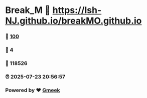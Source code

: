 # Break_M :link: https://lsh-NJ.github.io/breakMO.github.io 
### :page_facing_up: [100](https://lsh-NJ.github.io/breakMO.github.io/tag.html) 
### :speech_balloon: 4 
### :hibiscus: 118526 
### :alarm_clock: 2025-07-23 20:56:57 
### Powered by :heart: [Gmeek](https://github.com/Meekdai/Gmeek)
